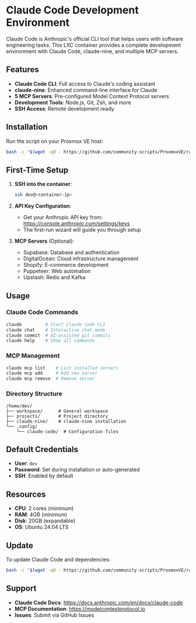 # Claude Code Development Environment

Claude Code is Anthropic's official CLI tool that helps users with software engineering tasks. This LXC container provides a complete development environment with Claude Code, claude-nine, and multiple MCP servers.

## Features

- **Claude Code CLI**: Full access to Claude's coding assistant
- **claude-nine**: Enhanced command-line interface for Claude
- **5 MCP Servers**: Pre-configured Model Context Protocol servers
- **Development Tools**: Node.js, Git, Zsh, and more
- **SSH Access**: Remote development ready

## Installation

Run the script on your Proxmox VE host:

```bash
bash -c "$(wget -qO - https://github.com/community-scripts/ProxmoxVE/raw/main/ct/claude-code.sh)"
```

## First-Time Setup

1. **SSH into the container**:
   ```bash
   ssh dev@<container-ip>
   ```

2. **API Key Configuration**:
   - Get your Anthropic API key from: https://console.anthropic.com/settings/keys
   - The first-run wizard will guide you through setup

3. **MCP Servers** (Optional):
   - Supabase: Database and authentication
   - DigitalOcean: Cloud infrastructure management
   - Shopify: E-commerce development
   - Puppeteer: Web automation
   - Upstash: Redis and Kafka

## Usage

### Claude Code Commands
```bash
claude         # Start Claude Code CLI
claude chat    # Interactive chat mode
claude commit  # AI-assisted git commits
claude help    # Show all commands
```

### MCP Management
```bash
claude mcp list    # List installed servers
claude mcp add     # Add new server
claude mcp remove  # Remove server
```

### Directory Structure
```
/home/dev/
├── workspace/      # General workspace
├── projects/       # Project directory
├── claude-nine/    # claude-nine installation
└── .config/
    └── claude-code/  # Configuration files
```

## Default Credentials

- **User**: `dev`
- **Password**: Set during installation or auto-generated
- **SSH**: Enabled by default

## Resources

- **CPU**: 2 cores (minimum)
- **RAM**: 4GB (minimum)
- **Disk**: 20GB (expandable)
- **OS**: Ubuntu 24.04 LTS

## Update

To update Claude Code and dependencies:

```bash
bash -c "$(wget -qO - https://github.com/community-scripts/ProxmoxVE/raw/main/ct/claude-code.sh)" -- --update
```

## Support

- **Claude Code Docs**: https://docs.anthropic.com/en/docs/claude-code
- **MCP Documentation**: https://modelcontextprotocol.io
- **Issues**: Submit via GitHub Issues